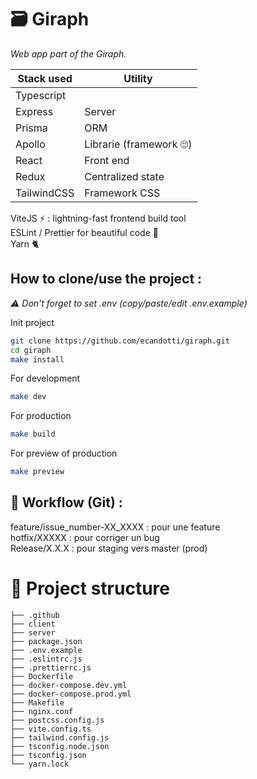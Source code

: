 # 🗃️ Giraph

_Web app part of the Giraph._

| Stack used  | Utility                 |
| ----------- | ----------------------- |
| Typescript  |                         |
| Express     | Server                  |
| Prisma      | ORM                     |
| Apollo      | Librarie (framework 🙄) |
| React       | Front end               |
| Redux       | Centralized state       |
| TailwindCSS | Framework CSS           |

ViteJS ⚡️ : lightning-fast frontend build tool  
ESLint / Prettier for beautiful code 🥰  
Yarn 🐈

## How to clone/use the project :

_⚠️ Don't forget to set .env (copy/paste/edit .env.example)_

Init project

```bash
git clone https://github.com/ecandotti/giraph.git
cd giraph
make install
```

For development

```bash
make dev
```

For production

```bash
make build
```

For preview of production

```bash
make preview
```

## 💨 Workflow (Git) :

feature/issue_number-XX_XXXX : pour une feature  
hotfix/XXXXX : pour corriger un bug  
Release/X.X.X : pour staging vers master (prod)

# 🌳 Project structure

```shell
├── .github
├── client
├── server
├── package.json
├── .env.example
├── .eslintrc.js
├── .prettierrc.js
├── Dockerfile
├── docker-compose.dev.yml
├── docker-compose.prod.yml
├── Makefile
├── nginx.conf
├── postcss.config.js
├── vite.config.ts
├── tailwind.config.js
├── tsconfig.node.json
├── tsconfig.json
└── yarn.lock
```
